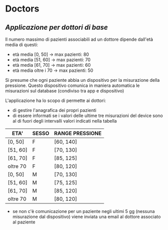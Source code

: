 # Doctors
## _Applicazione per dottori di base_

Il numero massimo di pazienti associabili ad un dottore dipende dall'età media di questi:
- età media [0, 50]    -> max pazienti: 80
- età media [51, 60]   -> max pazienti: 70
- età media [61, 70]   -> max pazienti: 60
- età media oltre i 70 -> max pazienti: 50

Si presume che ogni paziente abbia un dispositivo per la misurazione della pressione.
Questo dispositivo comunica in maniera automatica le misurazioni sul database (condiviso tra app e dispositivo)

L'applicazione ha lo scopo di permette ai dottori:
- di gestire l'anagrafica dei propri pazienti
- di essere informati se i valori delle ultime tre misurazioni del device sono al di fuori degli intervalli valori indicati nella tabella

| ETA'     | SESSO | RANGE PRESSIONE |
|----------|-------|-----------------|
| [0, 50]  | F     | [60, 140]       |
| [51, 60] | F     | [70, 130]       |
| [61, 70] | F     | [85, 125]       |
| oltre 70 | F     | [80, 120]       |
| [0, 50]  | M     | [70, 130]       |
| [51, 60] | M     | [75, 125]       |
| [61, 70] | M     | [85, 120]       |
| oltre 70 | M     | [80, 120]       |

- se non c'è comunicazione per un paziente negli ultimi 5 gg (nessuna misurazione dal dispositivo) viene inviata una email al dottore associato al paziente

